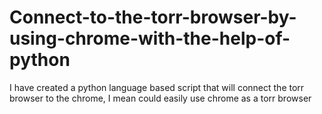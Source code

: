 # Connect-to-the-torr-browser-by-using-chrome-with-the-help-of-python
I have created a python language based script that will connect the torr browser to the chrome, I mean could easily use chrome as a torr browser 
